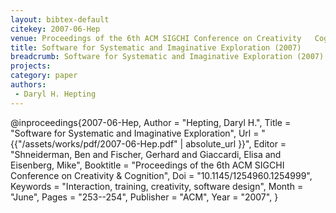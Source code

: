 ```yaml
---
layout: bibtex-default
citekey: 2007-06-Hep
venue: Proceedings of the 6th ACM SIGCHI Conference on Creativity   Cognition
title: Software for Systematic and Imaginative Exploration (2007)
breadcrumb: Software for Systematic and Imaginative Exploration (2007)
projects:
category: paper
authors:
 - Daryl H. Hepting 
---
```

@inproceedings{2007-06-Hep,
	Author =  "Hepting, Daryl H.",
	Title =  "Software for Systematic and Imaginative Exploration",
	Url = \"{{"/assets/works/pdf/2007-06-Hep.pdf" | absolute_url }}\",
	Editor =  "Shneiderman, Ben and Fischer, Gerhard and Giaccardi, Elisa and Eisenberg, Mike",
	Booktitle =  "Proceedings of the 6th ACM SIGCHI Conference on Creativity \& Cognition",
	Doi =  "10.1145/1254960.1254999",
	Keywords =  "Interaction, training, creativity, software design",
	Month =  "June",
	Pages =  "253--254",
	Publisher =  "ACM",
	Year =  "2007",
}

